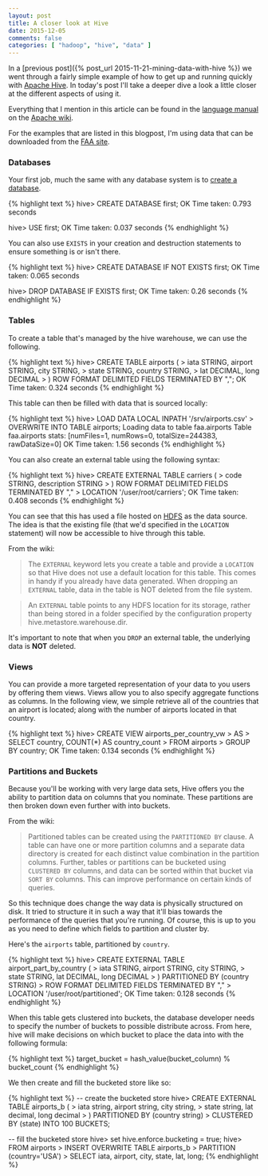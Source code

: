 ```yaml
---
layout: post
title: A closer look at Hive
date: 2015-12-05
comments: false
categories: [ "hadoop", "hive", "data" ]
---
```


In a [previous post]({% post_url 2015-11-21-mining-data-with-hive %}) we went through a fairly simple example of how to get up and running quickly with [Apache Hive](https://hive.apache.org/). In today's post I'll take a deeper dive a look a little closer at the different aspects of using it.

Everything that I mention in this article can be found in the [language manual](https://cwiki.apache.org/confluence/display/Hive/LanguageManual) on the [Apache wiki](https://cwiki.apache.org/confluence/dashboard.action).

For the examples that are listed in this blogpost, I'm using data that can be downloaded from the [FAA site](https://www.faa.gov/data_research/).

### Databases

Your first job, much the same with any database system is to [create a database](https://cwiki.apache.org/confluence/display/Hive/LanguageManual+DDL#LanguageManualDDL-Create/Drop/AlterDatabase).

{% highlight text %}
hive> CREATE DATABASE first;
OK
Time taken: 0.793 seconds

hive> USE first;
OK
Time taken: 0.037 seconds
{% endhighlight %}

You can also use `EXISTS` in your creation and destruction statements to ensure something is or isn't there.

{% highlight text %}
hive> CREATE DATABASE IF NOT EXISTS first;
OK
Time taken: 0.065 seconds

hive> DROP DATABASE IF EXISTS first;
OK
Time taken: 0.26 seconds
{% endhighlight %}

### Tables

To create a table that's managed by the hive warehouse, we can use the following.

{% highlight text %}
hive> CREATE TABLE airports (
    > iata STRING, airport STRING, city STRING, 
    > state STRING, country STRING, 
    > lat DECIMAL, long DECIMAL
    > ) ROW FORMAT DELIMITED FIELDS TERMINATED BY ",";
OK
Time taken: 0.324 seconds
{% endhighlight %}

This table can then be filled with data that is sourced locally:

{% highlight text %}
hive> LOAD DATA LOCAL INPATH '/srv/airports.csv' 
    > OVERWRITE INTO TABLE airports;
Loading data to table faa.airports
Table faa.airports stats: [numFiles=1, numRows=0, totalSize=244383, rawDataSize=0]
OK
Time taken: 1.56 seconds
{% endhighlight %}

You can also create an external table using the following syntax:

{% highlight text %}
hive> CREATE EXTERNAL TABLE carriers ( 
    > code STRING, description STRING
    > ) ROW FORMAT DELIMITED FIELDS TERMINATED BY "," 
    > LOCATION '/user/root/carriers';
OK
Time taken: 0.408 seconds
{% endhighlight %}

You can see that this has used a file hosted on [HDFS](https://hadoop.apache.org/docs/r1.2.1/hdfs_design.html) as the data source. The idea is that the existing file (that we'd specified in the `LOCATION` statement) will now be accessible to hive through this table.

From the wiki:

> The `EXTERNAL` keyword lets you create a table and provide a `LOCATION` so that Hive does not use a default location for this table. This comes in handy if you already have data generated. When dropping an `EXTERNAL` table, data in the table is NOT deleted from the file system.

> An `EXTERNAL` table points to any HDFS location for its storage, rather than being stored in a folder specified by the configuration property hive.metastore.warehouse.dir.

It's important to note that when you `DROP` an external table, the underlying data is **NOT** deleted.

### Views

You can provide a more targeted representation of your data to you users by offering them views. Views allow you to also specify aggregate functions as columns. In the following view, we simple retrieve all of the countries that an airport is located; along with the number of airports located in that country.

{% highlight text %}
hive> CREATE VIEW airports_per_country_vw
    > AS
    > SELECT country, COUNT(*) AS country_count 
    > FROM airports 
    > GROUP BY country;
OK
Time taken: 0.134 seconds
{% endhighlight %}

### Partitions and Buckets

Because you'll be working with very large data sets, Hive offers you the ability to partition data on columns that you nominate. These partitions are then broken down even further with into buckets.

From the wiki:

> Partitioned tables can be created using the `PARTITIONED BY` clause. A table can have one or more partition columns and a separate data directory is created for each distinct value combination in the partition columns. Further, tables or partitions can be bucketed using `CLUSTERED BY` columns, and data can be sorted within that bucket via `SORT BY` columns. This can improve performance on certain kinds of queries.

So this technique does change the way data is physically structured on disk. It tried to structure it in such a way that it'll bias towards the performance of the queries that you're running. Of course, this is up to you as you need to define which fields to partition and cluster by.

Here's the `airports` table, partitioned by `country`.

{% highlight text %}
hive> CREATE EXTERNAL TABLE airport_part_by_country (
    > iata STRING, airport STRING, city STRING, 
    > state STRING, lat DECIMAL, long DECIMAL
    > ) PARTITIONED BY (country STRING) 
    > ROW FORMAT DELIMITED FIELDS TERMINATED BY "," 
    > LOCATION '/user/root/partitioned';
OK
Time taken: 0.128 seconds
{% endhighlight %}

When this table gets clustered into buckets, the database developer needs to specify the number of buckets to possible distribute across. From here, hive will make decisions on which bucket to place the data into with the following formula:

{% highlight text %}
target_bucket = hash_value(bucket_column) % bucket_count
{% endhighlight %}

We then create and fill the bucketed store like so:

{% highlight text %}
-- create the bucketed store
hive> CREATE EXTERNAL TABLE airports_b (
    > iata string, airport string, city string, 
    > state string, lat decimal, long decimal
    > ) PARTITIONED BY (country string) 
    > CLUSTERED BY (state) INTO 100 BUCKETS;

-- fill the bucketed store
hive> set hive.enforce.bucketing = true;
hive> FROM airports 
    > INSERT OVERWRITE TABLE airports_b 
    > PARTITION (country='USA') 
    > SELECT iata, airport, city, state, lat, long;
{% endhighlight %}


